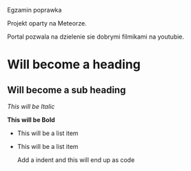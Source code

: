 Egzamin poprawka 

Projekt oparty na Meteorze.

Portal pozwala na dzielenie sie dobrymi filmikami na youtubie.

Will become a heading
==============

Will become a sub heading
--------------

*This will be Italic*

**This will be Bold**

- This will be a list item
- This will be a list item

    Add a indent and this will end up as code
